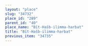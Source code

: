 ```yaml
---
layout: "place"
slug: "34732"
place_id: "289"
parent_id: "40"
place_name: "Bīt-Hašb-ilimma-harbat"
title: "Bīt-Hašb-ilimma-harbat"
previous_item: "34735"
---
```

